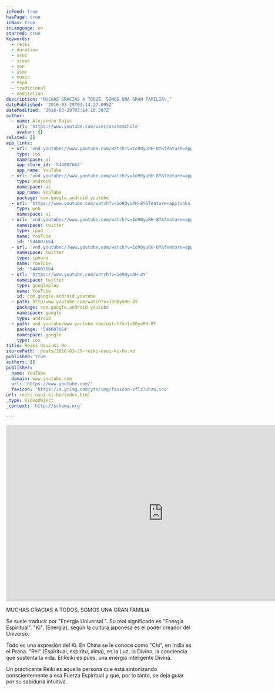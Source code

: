 ```yaml
---
inFeed: true
hasPage: true
inNav: true
inLanguage: en
starred: true
keywords:
  - reiki
  - duration
  - usui
  - views
  - zen
  - asmr
  - music
  - espa
  - tradicional
  - meditation
description: "MUCHAS GRACIAS A TODOS, SOMOS UNA GRAN FAMILIA\_"
datePublished: '2016-03-29T03:14:27.095Z'
dateModified: '2016-03-29T03:14:10.397Z'
author:
  - name: Alejandro Rojas
    url: 'https://www.youtube.com/user/osstemchile'
    avatar: {}
related: []
app_links:
  - url: 'vnd.youtube://www.youtube.com/watch?v=1o90yuRH-8Y&feature=applinks'
    type: ios
    namespace: ai
    app_store_id: '544007664'
    app_name: YouTube
  - url: 'vnd.youtube://www.youtube.com/watch?v=1o90yuRH-8Y&feature=applinks'
    type: android
    namespace: ai
    app_name: YouTube
    package: com.google.android.youtube
  - url: 'https://www.youtube.com/watch?v=1o90yuRH-8Y&feature=applinks'
    type: web
    namespace: ai
  - url: 'vnd.youtube://www.youtube.com/watch?v=1o90yuRH-8Y&feature=applinks'
    namespace: twitter
    type: ipad
    name: YouTube
    id: '544007664'
  - url: 'vnd.youtube://www.youtube.com/watch?v=1o90yuRH-8Y&feature=applinks'
    namespace: twitter
    type: iphone
    name: YouTube
    id: '544007664'
  - url: 'https://www.youtube.com/watch?v=1o90yuRH-8Y'
    namespace: twitter
    type: googleplay
    name: YouTube
    id: com.google.android.youtube
  - path: http/www.youtube.com/watch?v=1o90yuRH-8Y
    package: com.google.android.youtube
    namespace: google
    type: android
  - path: vnd.youtube/www.youtube.com/watch?v=1o90yuRH-8Y
    package: '544007664'
    namespace: google
    type: ios
title: Reiki Usui Ki Ho
sourcePath: _posts/2016-03-29-reiki-usui-ki-ho.md
published: true
authors: []
publisher:
  name: YouTube
  domain: www.youtube.com
  url: 'https://www.youtube.com/'
  favicon: 'https://s.ytimg.com/yts/img/favicon-vflz7uhzw.ico'
url: reiki-usui-ki-ho/index.html
_type: VideoObject
_context: 'http://schema.org'

---
```

<iframe src="https://cdn.embedly.com/widgets/media.html?src=https%3A%2F%2Fwww.youtube.com%2Fembed%2F1o90yuRH-8Y%3Ffeature%3Doembed&amp;url=https%3A%2F%2Fwww.youtube.com%2Fwatch%3Fv%3D1o90yuRH-8Y&amp;image=https%3A%2F%2Fi.ytimg.com%2Fvi%2F1o90yuRH-8Y%2Fhqdefault.jpg&amp;key=b7d04c9b404c499eba89ee7072e1c4f7&amp;type=text%2Fhtml&amp;schema=youtube" width="854" height="480" scrolling="no" frameborder="0" allowfullscreen="allowfullscreen" style=""></iframe>

MUCHAS GRACIAS A TODOS, SOMOS UNA GRAN FAMILIA 

Se suele traducir por "Energía Universal ".
Su real significado es "Energía Espiritual".
"Ki", (Energía), según la cultura japonesa es el poder creador del Universo. 

Todo es una
expresión del Ki. En China se le conoce como "Chi", en India es el Prana.
"Rei" (Espiritual, espiritu, alma), es la Luz, lo Divino, la conciencia que sustenta la vida.
El Reiki es pues, una energía inteligente Divina. 

Un practicante Reiki es aquella persona que está sintonizando conscientemente a esa Fuerza Espiritual y que, por lo tanto, se deja guiar por su sabiduría intuitiva.